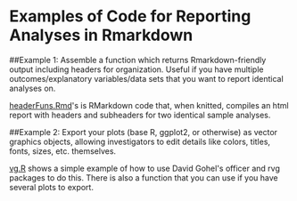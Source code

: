 # Examples of Code for Reporting Analyses in Rmarkdown

##Example 1:
Assemble a function which returns Rmarkdown-friendly output including headers for organization. 
Useful if you have multiple outcomes/explanatory variables/data sets that you want to report identical analyses on.

[headerFuns.Rmd](headerFuns.Rmd)'s is RMarkdown code that, when knitted, compiles an html report with headers and subheaders for two identical sample analyses.


##Example 2:
Export your plots (base R, ggplot2, or otherwise) as vector graphics objects, allowing investigators to edit details like colors, titles, fonts, sizes, etc. themselves.

[vg.R](vg.R) shows a simple example of how to use David Gohel's officer and rvg packages to do this. There is also a function that you can use if you have several plots to export.

